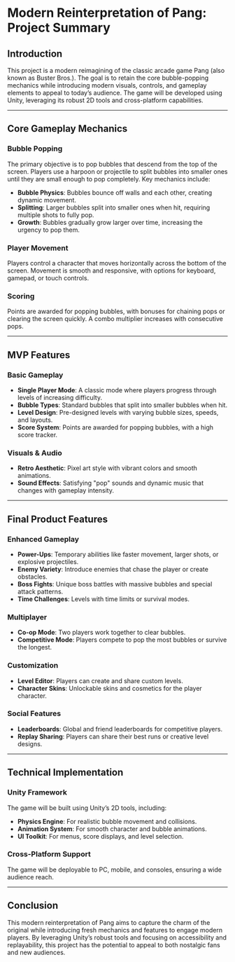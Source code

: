 # Modern Reinterpretation of Pang: Project Summary

## **Introduction**
This project is a modern reimagining of the classic arcade game Pang (also known as Buster Bros.). The goal is to retain the core bubble-popping mechanics while introducing modern visuals, controls, and gameplay elements to appeal to today’s audience. The game will be developed using Unity, leveraging its robust 2D tools and cross-platform capabilities.

---

## **Core Gameplay Mechanics**

### **Bubble Popping**
The primary objective is to pop bubbles that descend from the top of the screen. Players use a harpoon or projectile to split bubbles into smaller ones until they are small enough to pop completely. Key mechanics include:
- **Bubble Physics**: Bubbles bounce off walls and each other, creating dynamic movement.
- **Splitting**: Larger bubbles split into smaller ones when hit, requiring multiple shots to fully pop.
- **Growth**: Bubbles gradually grow larger over time, increasing the urgency to pop them.

### **Player Movement**
Players control a character that moves horizontally across the bottom of the screen. Movement is smooth and responsive, with options for keyboard, gamepad, or touch controls.

### **Scoring**
Points are awarded for popping bubbles, with bonuses for chaining pops or clearing the screen quickly. A combo multiplier increases with consecutive pops.

---

## **MVP Features**

### **Basic Gameplay**
- **Single Player Mode**: A classic mode where players progress through levels of increasing difficulty.
- **Bubble Types**: Standard bubbles that split into smaller bubbles when hit.
- **Level Design**: Pre-designed levels with varying bubble sizes, speeds, and layouts.
- **Score System**: Points are awarded for popping bubbles, with a high score tracker.

### **Visuals & Audio**
- **Retro Aesthetic**: Pixel art style with vibrant colors and smooth animations.
- **Sound Effects**: Satisfying "pop" sounds and dynamic music that changes with gameplay intensity.

---

## **Final Product Features**

### **Enhanced Gameplay**
- **Power-Ups**: Temporary abilities like faster movement, larger shots, or explosive projectiles.
- **Enemy Variety**: Introduce enemies that chase the player or create obstacles.
- **Boss Fights**: Unique boss battles with massive bubbles and special attack patterns.
- **Time Challenges**: Levels with time limits or survival modes.

### **Multiplayer**
- **Co-op Mode**: Two players work together to clear bubbles.
- **Competitive Mode**: Players compete to pop the most bubbles or survive the longest.

### **Customization**
- **Level Editor**: Players can create and share custom levels.
- **Character Skins**: Unlockable skins and cosmetics for the player character.

### **Social Features**
- **Leaderboards**: Global and friend leaderboards for competitive players.
- **Replay Sharing**: Players can share their best runs or creative level designs.

---

## **Technical Implementation**

### **Unity Framework**
The game will be built using Unity’s 2D tools, including:
- **Physics Engine**: For realistic bubble movement and collisions.
- **Animation System**: For smooth character and bubble animations.
- **UI Toolkit**: For menus, score displays, and level selection.

### **Cross-Platform Support**
The game will be deployable to PC, mobile, and consoles, ensuring a wide audience reach.

---

## **Conclusion**
This modern reinterpretation of Pang aims to capture the charm of the original while introducing fresh mechanics and features to engage modern players. By leveraging Unity’s robust tools and focusing on accessibility and replayability, this project has the potential to appeal to both nostalgic fans and new audiences.
